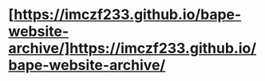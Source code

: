 # [https://imczf233.github.io/bape-website-archive/]https://imczf233.github.io/bape-website-archive/
